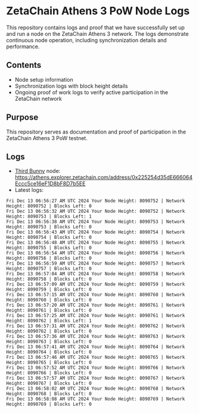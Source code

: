 # ZetaChain Athens 3 PoW Node Logs
This repository contains logs and proof that we have successfully set up and run a node on the ZetaChain Athens 3 network. The logs demonstrate continuous node operation, including synchronization details and performance.

## Contents
- Node setup information
- Synchronization logs with block height details
- Ongoing proof of work logs to verify active participation in the ZetaChain network

## Purpose
This repository serves as documentation and proof of participation in the ZetaChain Athens 3 PoW testnet.

## Logs

- [Third Bunny](https://thirdbunny.xyz/) node: https://athens.explorer.zetachain.com/address/0x225254d35dE666064Eccc5ce16eF1D8bF8D7b5EE
- Latest logs:
```
Fri Dec 13 06:56:27 AM UTC 2024 Your Node Height: 8090752 | Network Height: 8090752 | Blocks Left: 0
Fri Dec 13 06:56:32 AM UTC 2024 Your Node Height: 8090752 | Network Height: 8090753 | Blocks Left: 1
Fri Dec 13 06:56:38 AM UTC 2024 Your Node Height: 8090753 | Network Height: 8090753 | Blocks Left: 0
Fri Dec 13 06:56:43 AM UTC 2024 Your Node Height: 8090754 | Network Height: 8090754 | Blocks Left: 0
Fri Dec 13 06:56:48 AM UTC 2024 Your Node Height: 8090755 | Network Height: 8090755 | Blocks Left: 0
Fri Dec 13 06:56:54 AM UTC 2024 Your Node Height: 8090756 | Network Height: 8090756 | Blocks Left: 0
Fri Dec 13 06:56:59 AM UTC 2024 Your Node Height: 8090757 | Network Height: 8090757 | Blocks Left: 0
Fri Dec 13 06:57:04 AM UTC 2024 Your Node Height: 8090758 | Network Height: 8090758 | Blocks Left: 0
Fri Dec 13 06:57:09 AM UTC 2024 Your Node Height: 8090759 | Network Height: 8090759 | Blocks Left: 0
Fri Dec 13 06:57:15 AM UTC 2024 Your Node Height: 8090760 | Network Height: 8090760 | Blocks Left: 0
Fri Dec 13 06:57:20 AM UTC 2024 Your Node Height: 8090761 | Network Height: 8090761 | Blocks Left: 0
Fri Dec 13 06:57:25 AM UTC 2024 Your Node Height: 8090761 | Network Height: 8090762 | Blocks Left: 1
Fri Dec 13 06:57:31 AM UTC 2024 Your Node Height: 8090762 | Network Height: 8090762 | Blocks Left: 0
Fri Dec 13 06:57:36 AM UTC 2024 Your Node Height: 8090763 | Network Height: 8090763 | Blocks Left: 0
Fri Dec 13 06:57:41 AM UTC 2024 Your Node Height: 8090764 | Network Height: 8090764 | Blocks Left: 0
Fri Dec 13 06:57:46 AM UTC 2024 Your Node Height: 8090765 | Network Height: 8090765 | Blocks Left: 0
Fri Dec 13 06:57:52 AM UTC 2024 Your Node Height: 8090766 | Network Height: 8090766 | Blocks Left: 0
Fri Dec 13 06:57:57 AM UTC 2024 Your Node Height: 8090767 | Network Height: 8090767 | Blocks Left: 0
Fri Dec 13 06:58:02 AM UTC 2024 Your Node Height: 8090768 | Network Height: 8090768 | Blocks Left: 0
Fri Dec 13 06:58:08 AM UTC 2024 Your Node Height: 8090769 | Network Height: 8090769 | Blocks Left: 0
```
